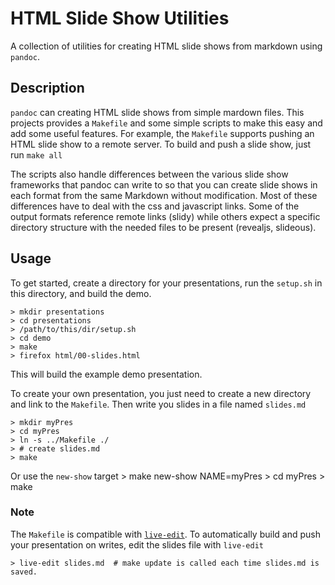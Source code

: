 # HTML Slide Show Utilities

A collection of utilities for creating HTML slide shows from markdown using `pandoc`.

## Description

`pandoc` can creating HTML slide shows from simple mardown files. This projects provides
a `Makefile` and some simple scripts to make this easy and add some useful features. For
example, the `Makefile` supports pushing an HTML slide show to a remote server. To build
and push a slide show, just run `make all`

The scripts also handle differences between the various slide show frameworks that pandoc
can write to so that you can create slide shows in each format from the same Markdown without
modification. Most of these differences have to deal with the css and javascript links. Some
of the output formats reference remote links (slidy) while others expect a specific
directory structure with the needed files to be present (revealjs, slideous).

## Usage

To get started, create a directory for your presentations, run the `setup.sh` in this directory,
and build the demo.

    > mkdir presentations
    > cd presentations
    > /path/to/this/dir/setup.sh
    > cd demo
    > make
    > firefox html/00-slides.html

This will build the example demo presentation.

To create your own presentation, you just need to create a new directory and link to the `Makefile`. Then
write you slides in a file named `slides.md`


    > mkdir myPres
    > cd myPres
    > ln -s ../Makefile ./
    > # create slides.md
    > make

Or use the `new-show` target
    > make new-show NAME=myPres
    > cd myPres
    > make

### Note
The `Makefile` is compatible with [`live-edit`](https://github.com/CD3/live-edit). To
automatically build and push your presentation on writes, edit the slides file with `live-edit`

    > live-edit slides.md  # make update is called each time slides.md is saved.
